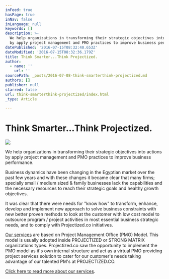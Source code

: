 ```yaml
---
inFeed: true
hasPage: true
inNav: false
inLanguage: null
keywords: []
description: >-
  We help organizations in transforming their strategic objectives into actions
  by apply project management and PMO practices to improve business performance.
datePublished: '2016-07-15T08:32:40.653Z'
dateModified: '2016-07-15T08:32:36.179Z'
title: Think Smarter...Think Projectized.
author:
  - name: ''
    url: ''
sourcePath: _posts/2016-07-08-think-smarterthink-projectized.md
authors: []
publisher: null
starred: false
url: think-smarterthink-projectized/index.html
_type: Article

---
```

# Think Smarter...Think Projectized.
![](https://the-grid-user-content.s3-us-west-2.amazonaws.com/1bb9a1d3-0bf6-4de7-8814-fc9792f27c8c.png)

We help organizations in transforming their strategic objectives into actions by apply project management and PMO practices to improve business performance.

Business dynamics have been changing in the Egyptian market over the past few years and with these changes it became clear that many firms; specially small / medium sized & family businesses lack the capabilities and the necessary resources to reach their strategic goals and healthy growth objectives. 

It was clear that there were needs for "know how" to transform, enhance, develop and implement new approach to solve business constraints with new better proven methods to look at the customer with low cost model to outsource program / project activities in most essential business strategic needs, and to comply with Projectized.co initiatives.

[Our services][0] are based on Project Management Office (PMO) Model. This model is usually adopted inside PROJECTIZED or STRONG MATRIX organizations types. Projectized.co saw the opportunity to implement the PMO model as it's own internal structure and act as a virtual PMO providing project services solution to cater for our customer's needs taking advantage of our talented PM's at PROJECTIZED.CO. 

[Click here to read more about our services][1].

[0]: http://projectized.co/services/
[1]: http://projectized.co/services